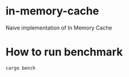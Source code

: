 # in-memory-cache
Naive implementation of In Memory Cache

# How to run benchmark

```cargo bench```
